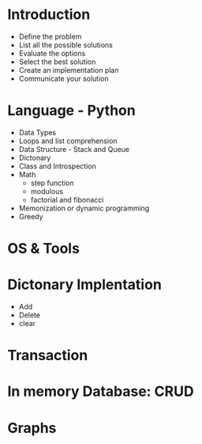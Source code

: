 # Introduction

- Define the problem
- List all the possible solutions
- Evaluate the options
- Select the best solution
- Create an implementation plan
- Communicate your solution


# Language - Python
- Data Types
- Loops and list comprehension
- Data Structure - Stack and Queue
- Dictonary
- Class and Introspection
- Math
  - step function
  - modulous
  - factorial and fibonacci
- Memonization or dynamic programming
- Greedy

# OS & Tools

# Dictonary Implentation
- Add
- Delete
- clear

# Transaction

# In memory Database: CRUD

# Graphs
